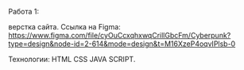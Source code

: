 Работа 1:

верстка сайта. Ссылка на Figma: https://www.figma.com/file/cyOuCcxqhxwqCrillGbcFm/Cyberpunk?type=design&node-id=2-614&mode=design&t=M16XzeP4oqvIPlsb-0

Технологии: HTML CSS JAVA SCRIPT.


